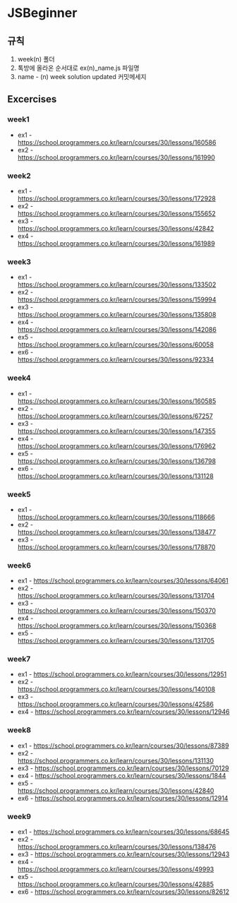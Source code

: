 # JSBeginner

## 규칙
1. week(n) 폴더
2. 톡방에 올라온 순서대로 ex(n)_name.js 파일명
3. name - (n) week solution updated 커밋메세지

## Excercises
### week1 
* ex1 - https://school.programmers.co.kr/learn/courses/30/lessons/160586
* ex2 - https://school.programmers.co.kr/learn/courses/30/lessons/161990

### week2
* ex1 - https://school.programmers.co.kr/learn/courses/30/lessons/172928
* ex2 - https://school.programmers.co.kr/learn/courses/30/lessons/155652 
* ex3 - https://school.programmers.co.kr/learn/courses/30/lessons/42842
* ex4 - https://school.programmers.co.kr/learn/courses/30/lessons/161989

### week3
* ex1 - https://school.programmers.co.kr/learn/courses/30/lessons/133502
* ex2 - https://school.programmers.co.kr/learn/courses/30/lessons/159994
* ex3 - https://school.programmers.co.kr/learn/courses/30/lessons/135808
* ex4 - https://school.programmers.co.kr/learn/courses/30/lessons/142086
* ex5 - https://school.programmers.co.kr/learn/courses/30/lessons/60058
* ex6 - https://school.programmers.co.kr/learn/courses/30/lessons/92334

### week4
* ex1 - https://school.programmers.co.kr/learn/courses/30/lessons/160585
* ex2 - https://school.programmers.co.kr/learn/courses/30/lessons/67257
* ex3 - https://school.programmers.co.kr/learn/courses/30/lessons/147355
* ex4 - https://school.programmers.co.kr/learn/courses/30/lessons/176962
* ex5 - https://school.programmers.co.kr/learn/courses/30/lessons/136798
* ex6 - https://school.programmers.co.kr/learn/courses/30/lessons/131128

### week5
* ex1 - https://school.programmers.co.kr/learn/courses/30/lessons/118666
* ex2 - https://school.programmers.co.kr/learn/courses/30/lessons/138477
* ex3 - https://school.programmers.co.kr/learn/courses/30/lessons/178870

### week6
* ex1 - https://school.programmers.co.kr/learn/courses/30/lessons/64061
* ex2 - https://school.programmers.co.kr/learn/courses/30/lessons/131704
* ex3 - https://school.programmers.co.kr/learn/courses/30/lessons/150370
* ex4 - https://school.programmers.co.kr/learn/courses/30/lessons/150368
* ex5 - https://school.programmers.co.kr/learn/courses/30/lessons/131705

### week7
* ex1 - https://school.programmers.co.kr/learn/courses/30/lessons/12951
* ex2 - https://school.programmers.co.kr/learn/courses/30/lessons/140108
* ex3 - https://school.programmers.co.kr/learn/courses/30/lessons/42586
* ex4 - https://school.programmers.co.kr/learn/courses/30/lessons/12946

### week8
* ex1 - https://school.programmers.co.kr/learn/courses/30/lessons/87389
* ex2 - https://school.programmers.co.kr/learn/courses/30/lessons/131130
* ex3 - https://school.programmers.co.kr/learn/courses/30/lessons/70129
* ex4 - https://school.programmers.co.kr/learn/courses/30/lessons/1844
* ex5 - https://school.programmers.co.kr/learn/courses/30/lessons/42840
* ex6 - https://school.programmers.co.kr/learn/courses/30/lessons/12914

### week9
* ex1 - https://school.programmers.co.kr/learn/courses/30/lessons/68645
* ex2 - https://school.programmers.co.kr/learn/courses/30/lessons/138476
* ex3 - https://school.programmers.co.kr/learn/courses/30/lessons/12943
* ex4 - https://school.programmers.co.kr/learn/courses/30/lessons/49993
* ex5 - https://school.programmers.co.kr/learn/courses/30/lessons/42885
* ex6 - https://school.programmers.co.kr/learn/courses/30/lessons/82612